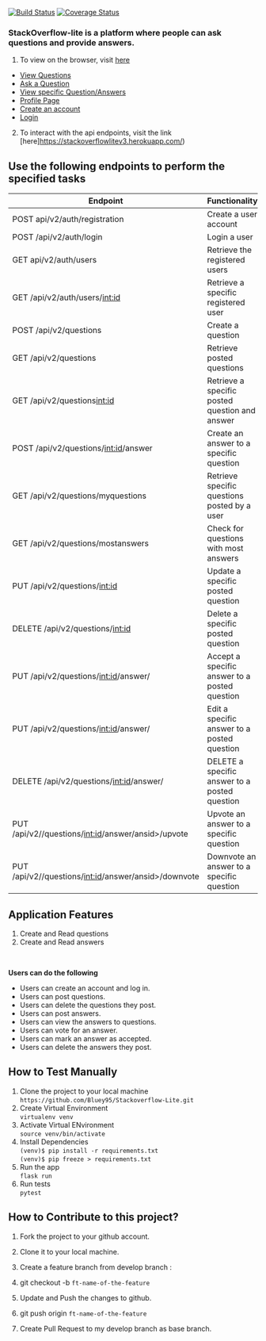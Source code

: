 [![Build Status](https://travis-ci.org/Bluey95/Stackoverflow-Lite.svg?branch=develop)](https://travis-ci.org/Bluey95/Stackoverflow-Lite)  [![Coverage Status](https://coveralls.io/repos/github/Bluey95/Stackoverflow-Lite/badge.svg?branch=challenge_three_latest)](https://coveralls.io/github/Bluey95/Stackoverflow-Lite?branch=challenge_three_latest)

### StackOverflow-lite is a platform where people can ask questions and provide answers. 

1. To view on the browser, visit [here](https://bluey95.github.io/Stackoverflow-Lite/)
* [View Questions](https://bluey95.github.io/Stackoverflow-Lite/)
* [Ask a Question](https://bluey95.github.io/Stackoverflow-Lite/userask.html)
* [View specific Question/Answers](https://bluey95.github.io/Stackoverflow-Lite/viewquestions.html)
* [Profile Page](https://bluey95.github.io/Stackoverflow-Lite/profile.html)
* [Create an account](https://bluey95.github.io/Stackoverflow-Lite/signup.html)
* [Login](https://bluey95.github.io/Stackoverflow-Lite/signin.html)




2. To interact with the api endpoints, visit the link [here]https://stackoverflowlitev3.herokuapp.com/)<br>

## Use the following endpoints to perform the specified tasks
		 
| 	Endpoint                               | Functionality                                                  
| ---------------------------------------------| -----------------------------------------------|
| POST api/v2/auth/registration                | Create a user account                          |          
| POST /api/v2/auth/login                      | Login a user                                   |
| GET api/v2/auth/users                        | Retrieve the registered users                  |
| GET /api/v2/auth/users/<int:id>              | Retrieve a specific registered user            |
| POST /api/v2/questions                       | Create a question                              |
| GET /api/v2/questions                        | Retrieve posted questions                      |
| GET /api/v2/questions<int:id>                | Retrieve a specific posted question and answer |
| POST /api/v2/questions/<int:id>/answer       | Create an answer to a specific question        |
| GET /api/v2/questions/myquestions            | Retrieve specific questions posted by a user   |
| GET /api/v2/questions/mostanswers            | Check for questions with most answers   |
| PUT /api/v2/questions/<int:id>               | Update a specific posted question              |
| DELETE /api/v2/questions/<int:id>            | Delete a specific posted question              |
| PUT /api/v2/questions/<int:id>/answer/<ansid> | Accept a specific answer to a posted question  |
| PUT /api/v2/questions/<int:id>/answer/<ansid> | Edit a specific answer to a posted question    |
| DELETE /api/v2/questions/<int:id>/answer/<ansid> | DELETE a specific answer to a posted question  |
| PUT /api/v2//questions/<int:id>/answer/ansid>/upvote | Upvote an answer to a specific question |
| PUT /api/v2//questions/<int:id>/answer/ansid>/downvote | Downvote an answer to a specific question |
		 

## Application Features

1. Create and Read questions
2. Create and Read answers

<br>

**Users can do the following**

* Users can create an account and log in.
* Users can post questions.
* Users can delete the questions they post.
* Users can post answers.
* Users can view the answers to questions. 
* Users can vote for an answer.
* Users can mark an answer as accepted.
* Users can delete the answers they post.

## How to Test Manually
1. Clone the project to your local machine <br>
		`https://github.com/Bluey95/Stackoverflow-Lite.git`
2. Create Virtual Environment <br>
		`virtualenv venv`
3. Activate Virtual ENvironment<br>
		`source venv/bin/activate`
4. Install Dependencies<br>
		`(venv)$ pip install -r requirements.txt` <br>
		`(venv)$ pip freeze > requirements.txt` <br>
5. Run the app <br>
		`flask run`<br>
6. Run tests <br>
		`pytest`
		<br>
## How to Contribute to this project?

1. Fork the project to your github account.

2. Clone it to your local machine.

3. Create a feature branch from develop branch :

4. git checkout -b `ft-name-of-the-feature`

5. Update and Push the changes to github.

6. git push origin `ft-name-of-the-feature`

7. Create Pull Request to my develop branch as base branch.




